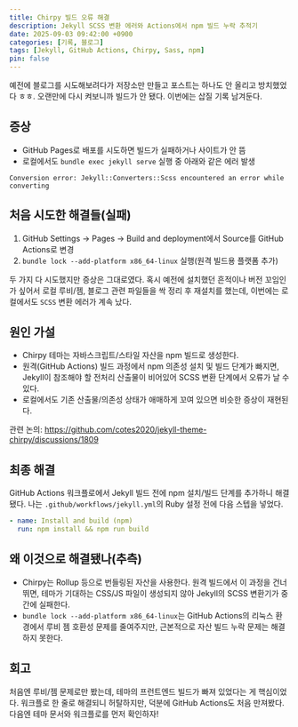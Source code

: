 ```yaml
---
title: Chirpy 빌드 오류 해결
description: Jekyll SCSS 변환 에러와 Actions에서 npm 빌드 누락 추적기
date: 2025-09-03 09:42:00 +0900
categories: [기록, 블로그]
tags: [Jekyll, GitHub Actions, Chirpy, Sass, npm]
pin: false
---
```


예전에 블로그를 시도해보려다가 저장소만 만들고 포스트는 하나도 안 올리고 방치했었다 ㅎㅎ. 오랜만에 다시 켜보니까 빌드가 안 됐다. 이번에는 삽질 기록 남겨둔다.

## 증상

- GitHub Pages로 배포를 시도하면 빌드가 실패하거나 사이트가 안 뜸
- 로컬에서도 `bundle exec jekyll serve` 실행 중 아래와 같은 에러 발생

```
Conversion error: Jekyll::Converters::Scss encountered an error while converting
```

## 처음 시도한 해결들(실패)

1. GitHub Settings -> Pages -> Build and deployment에서 Source를 GitHub Actions로 변경
2. `bundle lock --add-platform x86_64-linux` 실행(원격 빌드용 플랫폼 추가)

두 가지 다 시도했지만 증상은 그대로였다. 혹시 예전에 설치했던 흔적이나 버전 꼬임인가 싶어서 로컬 루비/젬, 블로그 관련 파일들을 싹 정리 후 재설치를 했는데, 이번에는 로컬에서도 `SCSS` 변환 에러가 계속 났다.

## 원인 가설

- Chirpy 테마는 자바스크립트/스타일 자산을 npm 빌드로 생성한다.
- 원격(GitHub Actions) 빌드 과정에서 npm 의존성 설치 및 빌드 단계가 빠지면, Jekyll이 참조해야 할 전처리 산출물이 비어있어 SCSS 변환 단계에서 오류가 날 수 있다.
- 로컬에서도 기존 산출물/의존성 상태가 애매하게 꼬여 있으면 비슷한 증상이 재현된다.

관련 논의: <https://github.com/cotes2020/jekyll-theme-chirpy/discussions/1809>

## 최종 해결

GitHub Actions 워크플로에서 Jekyll 빌드 전에 npm 설치/빌드 단계를 추가하니 해결됐다. 나는 `.github/workflows/jekyll.yml`의 Ruby 설정 전에 다음 스텝을 넣었다.

```yaml
- name: Install and build (npm)
  run: npm install && npm run build
```

## 왜 이것으로 해결됐나(추측)

- Chirpy는 Rollup 등으로 번들링된 자산을 사용한다. 원격 빌드에서 이 과정을 건너뛰면, 테마가 기대하는 CSS/JS 파일이 생성되지 않아 Jekyll의 SCSS 변환기가 중간에 실패한다.
- `bundle lock --add-platform x86_64-linux`는 GitHub Actions의 리눅스 환경에서 루비 젬 호환성 문제를 줄여주지만, 근본적으로 자산 빌드 누락 문제는 해결하지 못한다.

## 회고

처음엔 루비/젬 문제로만 봤는데, 테마의 프런트엔드 빌드가 빠져 있었다는 게 핵심이었다. 워크플로 한 줄로 해결되니 허탈하지만, 덕분에 GitHub Actions도 처음 만져봤다. 다음엔 테마 문서와 워크플로를 먼저 확인하자!


